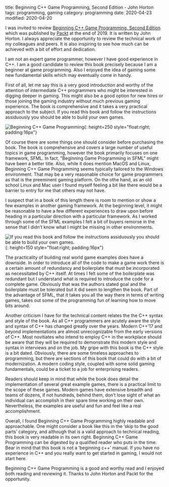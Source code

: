 title: Beginning C++ Game Programming, Second Edition - John Horton
tags: programming, gaming
category: programming
date: 2020-04-23
modified: 2020-04-20

I was invited to review [Beginning C++ Game Programming, Second Edition](https://www.packtpub.com/game-development/beginning-c-20-game-programming-second-edition) which was published by [Packt](https://www.packt.com) at the end of 2019.  It is written by John Horton.    I always appreciate the opportunity to review the technical work of my colleagues and peers.   It is also inspiring to see how much can be achieved with a bit of effort and dedication.    

  

I am not an expert game programmer, however I have good experience in C++.  I am a good candidate to review this book precisely because I am a beginner at game programming.   Also I enjoyed the idea of gaining some new fundamental skills which may eventually come in handy.    

 

First of all, let me say this is a very good introduction and worthy of the attention of intermediate C++ programmers who might be interested in digging deeper in gaming.   This might also be a good option for new hires or those joining the gaming industry without much previous gaming experience.   The book is comprehensive and it takes a very practical approach to the subject.   If you read this book and follow the instructions assiduously you should be able to build your own games.     


![Beginning C++ Game Programming]({static}/images/9781838648572-original.png){: height=250 style="float:right; padding:16px"}  


Of course there are some things one should consider before purchasing the book.    The book is comprehensive and covers a large number of useful topics in game programming, however the book primarily focuses on one framework, SFML.  In fact, "Beginning Game Programming in SFML" might have been a better title.  Also, while it does mention MacOS and Linux, Beginning C++ Game Programming seems typically tailored to the Windows environment.    That may be a very reasonable choice for game programmers as that is the preeminent gaming platform.  On the othe hand, as an old school Linux and Mac user I found myself feeling a bit like there would be a barrier to entry for me that others may not have. 



I suspect that in a book of this length there is room to mention or show a few examples in another gaming framework.    At the beginning level, it might be reasonable to have a few different experiences to draw upon before heading in a particular direction with a particular framework.  As I worked through some of the SFML examples I felt a bit of buyers remorse in the sense that I didn’t know what I might be missing in other environments.   


![If you read this book and follow the instructions assiduously you should be able to build your own games.]({static}/images/ifyoureadthisbook.jpeg){: height=150 style="float:right; padding:16px"}   
 

The practicality of building real world game examples does have a downside.   In order to introduce all of the code to make a game work there is a certain amount of redundancy and boilerplate that must be incorporated as necessitated by C++ itself.   At times I felt some of the boilerplate was redundant but I understand what is required to introduce the code for a complete game.  Obviously that was the authors stated goal and the boilerplate must be tolerated but it did seem to lengthen the book.  Part of the advantage of SFML, that it takes you all the way there in terms of writing games, takes out some of the programming fun of learning how to move bits around.


Another criticism I have for the technical content relates the the C++ syntax and style of the book.  As all C++ programmers are acutely aware the style and syntax of C++ has changed greatly over the years.   Modern C++’17 and beyond implementations are almost unrecognizable from the early versions of C++.    Most novitiates who intend to employ C++ in the workplace should be aware that they will be required to demonstrate this modern style and syntax in interviews and on the job.    My gripe with this book is the C++ style is a bit dated.    Obviously, there are some timeless approaches to programming, but there are sections of this book that could do with a bit of modernization.    A modern coding style, coupled with some solid gaming fundamentals, could be a ticket to a job for enterprising readers. 


Readers should keep in mind that while the book does detail the implementation of several great example games, there is a practical limit to the scope of these games.   Modern games have extensive breadth and teams of dozens, if not hundreds, behind them, don’t lose sight of what an individual can accomplish in their spare time working on their own.  Nevertheless, the examples are useful and fun and feel like a real accomplishment. 

 

Overall, I found Beginning C++ Game Programming highly readable and approachable.   One might consider a book like this  in the ‘skip to the good parts’ category, and although that is a valid approach to technical reading, this book is very readable in its own right.  Beginning C++ Game Programming can be digested by a qualified reader who puts in the time.   Bear in mind that this book is not a ‘beginning c++’ manual.   If you have no experience in C++ and you really want to get started in gaming, I would not start here.  
 

Beginning C++ Game Programming is a good and worthy read and I enjoyed both reading and reviewing it.   Thanks to John Horton and Packt for the opportunity. 
